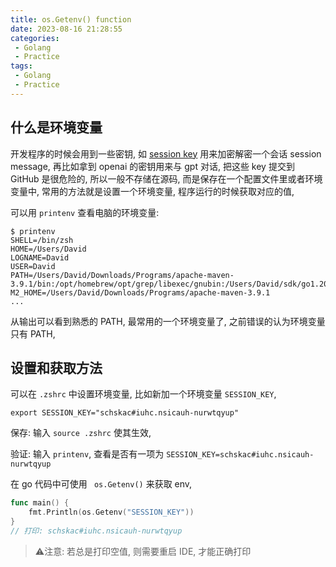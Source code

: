 ```yaml
---
title: os.Getenv() function
date: 2023-08-16 21:28:55
categories:
 - Golang
 - Practice
tags:
 - Golang
 - Practice
---
```


## 什么是环境变量

开发程序的时候会用到一些密钥, 如 [session key](https://en.wikipedia.org/wiki/Session_key) 用来加密解密一个会话 session message, 再比如拿到 openai 的密钥用来与 gpt 对话, 把这些 key 提交到 GitHub 是很危险的, 所以一般不存储在源码, 而是保存在一个配置文件里或者环境变量中, 常用的方法就是设置一个环境变量, 程序运行的时候获取对应的值, 

可以用 `printenv` 查看电脑的环境变量:

```shell
$ printenv
SHELL=/bin/zsh
HOME=/Users/David
LOGNAME=David
USER=David
PATH=/Users/David/Downloads/Programs/apache-maven-3.9.1/bin:/opt/homebrew/opt/grep/libexec/gnubin:/Users/David/sdk/go1.20.4/bin/:/opt/homebrew/bin:/opt/homebrew/sbin:/usr/local/bin:/System/Cryptexes/App/usr/bin:
M2_HOME=/Users/David/Downloads/Programs/apache-maven-3.9.1
...
```

从输出可以看到熟悉的 PATH, 最常用的一个环境变量了, 之前错误的认为环境变量只有 PATH, 

## 设置和获取方法

可以在 `.zshrc` 中设置环境变量, 比如新加一个环境变量 `SESSION_KEY`, 

```shell
export SESSION_KEY="schskac#iuhc.nsicauh-nurwtqyup"
```

保存: 输入 `source .zshrc` 使其生效, 

验证: 输入 `printenv`, 查看是否有一项为 `SESSION_KEY=schskac#iuhc.nsicauh-nurwtqyup`

在 go 代码中可使用 ` os.Getenv()` 来获取 env, 

``` go
func main() {
	fmt.Println(os.Getenv("SESSION_KEY"))
}
// 打印: schskac#iuhc.nsicauh-nurwtqyup
```

> ⚠️注意: 若总是打印空值, 则需要重启 IDE, 才能正确打印